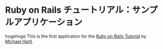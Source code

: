# Ruby on Rails チュートリアル：サンプルアプリケーション

hogehoge
This is the first application for the
[*Ruby on Rails Tutorial*](http://railstutorial.jp/)
by [Michael Hartl](http://www.michaelhartl.com/).
